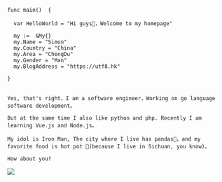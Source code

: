 
```
func main()  {

  var HelloWorld = "Hi guys👋，Welcome to my homepage"

  my :=  &My{}
  my.Name = "Simon"
  my.Country = "China"
  my.Area = "ChengDu"
  my.Gender = "Man"
  my.BlogAddress = "https://utf8.hk"
  
}


Yes, that's right，I am a software engineer，Working on go language software development。   

But at the same time I also like python and php. Recently I am learning Vue.js and Node.js。

My idol is Iron Man, The city where I live has pandas🐼，and my favorite food is hot pot 🍲(because I live in Sichuan, you know)。

How about you?

```

<img align="top" src="https://github-readme-stats.vercel.app/api?username=assimon&show_icons=true&hide_border=true&theme=vue-dark" />     

